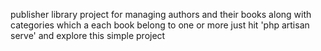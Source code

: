 publisher library project for managing authors and their books along with categories which a each book belong to one or more
just hit 'php artisan serve' and explore this simple project
